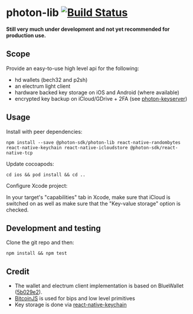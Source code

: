 # photon-lib [![Build Status](https://travis-ci.org/photon-sdk/photon-lib.svg?branch=master)](https://travis-ci.org/photon-sdk/photon-lib)

**Still very much under development and not yet recommended for production use.**

## Scope

Provide an easy-to-use high level api for the following:

* hd wallets (bech32 and p2sh)
* an electrum light client
* hardware backed key storage on iOS and Android (where available)
* encrypted key backup on iCloud/GDrive + 2FA (see [photon-keyserver](https://github.com/photon-sdk/photon-keyserver))

## Usage

Install with peer dependencies:

```
npm install --save @photon-sdk/photon-lib react-native-randombytes react-native-keychain react-native-icloudstore @photon-sdk/react-native-tcp
```

Update cocoapods:

```
cd ios && pod install && cd ..
```

Configure Xcode project:

In your target's "capabilities" tab in Xcode, make sure that iCloud is switched on as well as make sure that the "Key-value storage" option is checked.

## Development and testing

Clone the git repo and then:

```
npm install && npm test
```

## Credit

* The wallet and electrum client implementation is based on BlueWallet ([5b029e2](https://github.com/BlueWallet/BlueWallet/tree/5b029e2fa2f4875161b640d402edd79ada477021)).
* [BitcoinJS](https://github.com/bitcoinjs/bitcoinjs-lib) is used for bips and low level primitives
* Key storage is done via [react-native-keychain](https://github.com/oblador/react-native-keychain)
